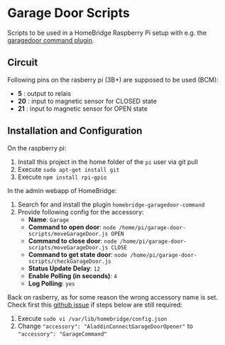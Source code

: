 # Garage Door Scripts

Scripts to be used in a HomeBridge Raspberry Pi setup with e.g. the [garagedoor command plugin](https://github.com/apexad/homebridge-garagedoor-command).

## Circuit

Following pins on the rasberry pi (3B+) are supposed to be used (BCM):

- **5** : output to relais
- **20** : input to magnetic sensor for CLOSED state
- **21** : input to magnetic sensor for OPEN state

## Installation and Configuration

On the raspberry pi:

1. Install this project in the home folder of the `pi` user via git pull
2. Execute `sudo apt-get install git`
3. Execute `npm install rpi-gpio`

In the admin webapp of HomeBridge:

1. Search for and install the plugin `homebridge-garagedoor-command`
2. Provide following config for the accessory:
   - **Name**: `Garage`
   - **Command to open door**: `node /home/pi/garage-door-scripts/moveGarageDoor.js OPEN`
   - **Command to close door**: `node /home/pi/garage-door-scripts/moveGarageDoor.js CLOSE`
   - **Command to get state door**: `node /home/pi/garage-door-scripts/checkGarageDoor.js`
   - **Status Update Delay**: `12`
   - **Enable Polling (in seconds)**: `4`
   - **Log Polling**: `yes`

Back on rasberry, as for some reason the wrong accessory name is set. Check first this [github issue](https://github.com/apexad/homebridge-garagedoor-command/issues/22) if steps below are still required:

1. Execute `sudo vi /var/lib/homebridge/config.json`
2. Change `"accessory": "AladdinConnectGarageDoorOpener"` to `"accessory": "GarageCommand"`
